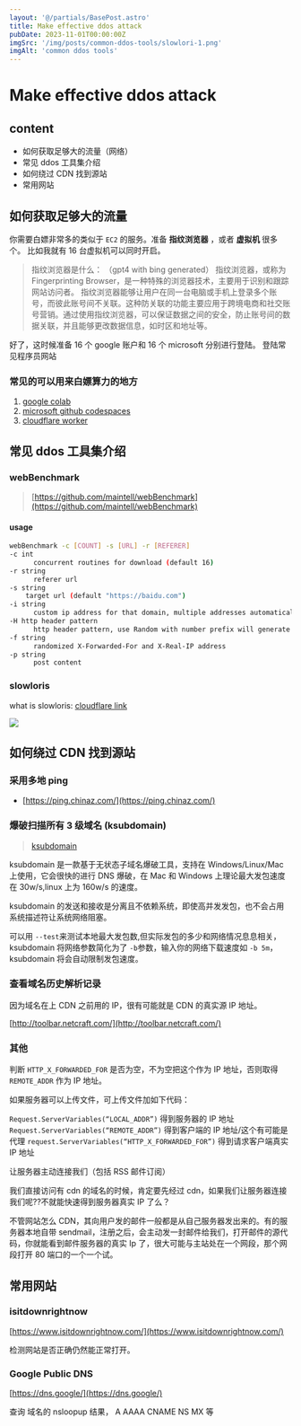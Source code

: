 ```yaml
---
layout: '@/partials/BasePost.astro'
title: Make effective ddos attack
pubDate: 2023-11-01T00:00:00Z
imgSrc: '/img/posts/common-ddos-tools/slowlori-1.png'
imgAlt: 'common ddos tools'
---
```

# Make effective ddos attack

## content

- 如何获取足够大的流量（网络）
- 常见 ddos 工具集介绍
- 如何绕过 CDN 找到源站
- 常用网站

## 如何获取足够大的流量

你需要白嫖非常多的类似于 `EC2` 的服务。准备 **指纹浏览器** ，或者 **虚拟机** 很多个。
比如我就有 16 台虚拟机可以同时开启。

> 指纹浏览器是什么： （gpt4 with bing generated）
> 指纹浏览器，或称为 Fingerprinting Browser，是一种特殊的浏览器技术，主要用于识别和跟踪网站访问者。
> 指纹浏览器能够让用户在同一台电脑或手机上登录多个账号，而彼此账号间不关联。这种防关联的功能主要应用于跨境电商和社交账号营销。通过使用指纹浏览器，可以保证数据之间的安全，防止账号间的数据关联，并且能够更改数据信息，如时区和地址等。

好了，这时候准备 16 个 google 账户和 16 个 microsoft 分别进行登陆。
登陆常见程序员网站

### 常见的可以用来白嫖算力的地方

1. [google colab](https://colab.google/)
2. [microsoft github codespaces](https://github.com/features/codespaces)
3. [cloudflare worker](https://workers.cloudflare.com/)

## 常见 ddos 工具集介绍

### webBenchmark

> [https://github.com/maintell/webBenchmark](https://github.com/maintell/webBenchmark)

#### usage

```sh
webBenchmark -c [COUNT] -s [URL] -r [REFERER]
-c int
      concurrent routines for download (default 16)
-r string
      referer url
-s string
    target url (default "https://baidu.com")
-i string
      custom ip address for that domain, multiple addresses automatically will be assigned randomly
-H http header pattern
      http header pattern, use Random with number prefix will generate random string, same key will be overwritten
-f string
      randomized X-Forwarded-For and X-Real-IP address
-p string
      post content
```

### slowloris

what is slowloris: [cloudflare link](https://www.cloudflare.com/learning/ddos/ddos-attack-tools/slowloris/)

![](/img/posts/common-ddos-tools/slowlori-1.png)

## 如何绕过 CDN 找到源站

### 采用多地 ping

- [https://ping.chinaz.com/](https://ping.chinaz.com/)

### 爆破扫描所有 3 级域名 (ksubdomain)

> [ksubdomain](https://github.com/knownsec/ksubdomain)

ksubdomain 是一款基于无状态子域名爆破工具，支持在 Windows/Linux/Mac 上使用，它会很快的进行 DNS 爆破，在 Mac 和 Windows 上理论最大发包速度在 30w/s,linux 上为 160w/s 的速度。

ksubdomain 的发送和接收是分离且不依赖系统，即使高并发发包，也不会占用系统描述符让系统网络阻塞。

可以用 `--test`来测试本地最大发包数,但实际发包的多少和网络情况息息相关，ksubdomain 将网络参数简化为了 `-b`参数，输入你的网络下载速度如 `-b 5m`，ksubdomain 将会自动限制发包速度。

### 查看域名历史解析记录

因为域名在上 CDN 之前用的 IP，很有可能就是 CDN 的真实源 IP 地址。

[http://toolbar.netcraft.com/](http://toolbar.netcraft.com/)

### 其他

判断 `HTTP_X_FORWARDED_FOR` 是否为空，不为空把这个作为 IP 地址，否则取得 `REMOTE_ADDR` 作为 IP 地址。

如果服务器可以上传文件，可上传文件加如下代码：

`Request.ServerVariables(“LOCAL_ADDR”)` 得到服务器的 IP 地址
`Request.ServerVariables(“REMOTE_ADDR”)` 得到客户端的 IP 地址/这个有可能是代理
`request.ServerVariables(“HTTP_X_FORWARDED_FOR”)` 得到请求客户端真实 IP 地址

让服务器主动连接我们（包括 RSS 邮件订阅）

我们直接访问有 cdn 的域名的时候，肯定要先经过 cdn，如果我们让服务器连接我们呢??不就能快速得到服务器真实 IP 了么？

不管网站怎么 CDN，其向用户发的邮件一般都是从自己服务器发出来的。有的服务器本地自带 sendmail，注册之后，会主动发一封邮件给我们，打开邮件的源代码，你就能看到邮件服务器的真实 Ip 了，很大可能与主站处在一个网段，那个网段打开 80 端口的一个一个试。

## 常用网站

### isitdownrightnow

[https://www.isitdownrightnow.com/](https://www.isitdownrightnow.com/)

检测网站是否正确仍然能正常打开。

### Google Public DNS

[https://dns.google/](https://dns.google/)

查询 域名的 nsloopup 结果， A AAAA CNAME NS MX 等
